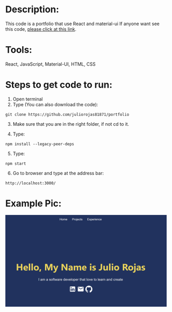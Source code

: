 # Description:
This code is a portfolio that use React and material-ui
If anyone want see this code, [please click at this link](https://juliorojas81871.github.io/portfolio/).

# Tools:
React, JavaScript, Material-UI, HTML, CSS

# Steps to get code to run:
1. Open terminal
2. Type (You can also download the code):
```
git clone https://github.com/juliorojas81871/portfolio
```

3. Make sure that you are in the right folder, if not cd to it.

4. Type: 
```
npm install --legacy-peer-deps
```
5. Type: 
```
npm start
```
6. Go to browser and type at the address bar: 
```
http://localhost:3000/
```

# Example Pic:
![Notes Example Pic](https://github.com/juliorojas81871/portfolio/blob/main/pics/main.PNG)

